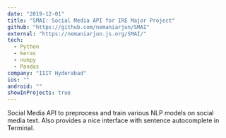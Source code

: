 ```yaml
---
date: "2019-12-01"
title: "SMAI: Social Media API for IRE Major Project"
github: "https://github.com/nemaniarjun/SMAI"
external: "https://nemaniarjun.js.org/SMAI/"
tech:
  - Python
  - keras
  - numpy
  - Pandas
company: "IIIT Hyderabad"
ios: ""
android: ""
showInProjects: true
---
```


Social Media API to preprocess and train various NLP models on social media text.
Also provides a nice interface with sentence autocomplete in Terminal.
